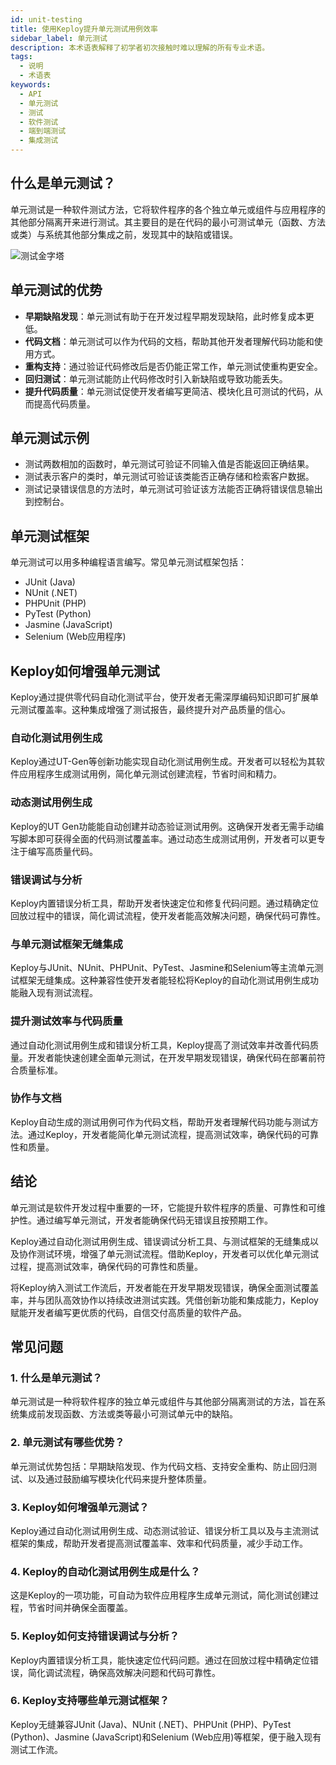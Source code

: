 ```yaml
---
id: unit-testing
title: 使用Keploy提升单元测试用例效率
sidebar_label: 单元测试
description: 本术语表解释了初学者初次接触时难以理解的所有专业术语。
tags:
  - 说明
  - 术语表
keywords:
  - API
  - 单元测试
  - 测试
  - 软件测试
  - 端到端测试
  - 集成测试
---
```


## 什么是单元测试？

单元测试是一种软件测试方法，它将软件程序的各个独立单元或组件与应用程序的其他部分隔离开来进行测试。其主要目的是在代码的最小可测试单元（函数、方法或类）与系统其他部分集成之前，发现其中的缺陷或错误。

![测试金字塔](/img/pyramid-cost.jpg)

## 单元测试的优势

- **早期缺陷发现**：单元测试有助于在开发过程早期发现缺陷，此时修复成本更低。
- **代码文档**：单元测试可以作为代码的文档，帮助其他开发者理解代码功能和使用方式。
- **重构支持**：通过验证代码修改后是否仍能正常工作，单元测试使重构更安全。
- **回归测试**：单元测试能防止代码修改时引入新缺陷或导致功能丢失。
- **提升代码质量**：单元测试促使开发者编写更简洁、模块化且可测试的代码，从而提高代码质量。

## 单元测试示例

- 测试两数相加的函数时，单元测试可验证不同输入值是否能返回正确结果。
- 测试表示客户的类时，单元测试可验证该类能否正确存储和检索客户数据。
- 测试记录错误信息的方法时，单元测试可验证该方法能否正确将错误信息输出到控制台。

## 单元测试框架

单元测试可以用多种编程语言编写。常见单元测试框架包括：

- JUnit (Java)
- NUnit (.NET)
- PHPUnit (PHP)
- PyTest (Python)
- Jasmine (JavaScript)
- Selenium (Web应用程序)

## Keploy如何增强单元测试

Keploy通过提供零代码自动化测试平台，使开发者无需深厚编码知识即可扩展单元测试覆盖率。这种集成增强了测试报告，最终提升对产品质量的信心。

### 自动化测试用例生成

Keploy通过UT-Gen等创新功能实现自动化测试用例生成。开发者可以轻松为其软件应用程序生成测试用例，简化单元测试创建流程，节省时间和精力。

### 动态测试用例生成

Keploy的UT Gen功能能自动创建并动态验证测试用例。这确保开发者无需手动编写脚本即可获得全面的代码测试覆盖率。通过动态生成测试用例，开发者可以更专注于编写高质量代码。

### 错误调试与分析

Keploy内置错误分析工具，帮助开发者快速定位和修复代码问题。通过精确定位回放过程中的错误，简化调试流程，使开发者能高效解决问题，确保代码可靠性。

### 与单元测试框架无缝集成

Keploy与JUnit、NUnit、PHPUnit、PyTest、Jasmine和Selenium等主流单元测试框架无缝集成。这种兼容性使开发者能轻松将Keploy的自动化测试用例生成功能融入现有测试流程。

### 提升测试效率与代码质量

通过自动化测试用例生成和错误分析工具，Keploy提高了测试效率并改善代码质量。开发者能快速创建全面单元测试，在开发早期发现错误，确保代码在部署前符合质量标准。

### 协作与文档

Keploy自动生成的测试用例可作为代码文档，帮助开发者理解代码功能与测试方法。通过Keploy，开发者能简化单元测试流程，提高测试效率，确保代码的可靠性和质量。

## 结论

单元测试是软件开发过程中重要的一环，它能提升软件程序的质量、可靠性和可维护性。通过编写单元测试，开发者能确保代码无错误且按预期工作。

Keploy通过自动化测试用例生成、错误调试分析工具、与测试框架的无缝集成以及协作测试环境，增强了单元测试流程。借助Keploy，开发者可以优化单元测试过程，提高测试效率，确保代码的可靠性和质量。

将Keploy纳入测试工作流后，开发者能在开发早期发现错误，确保全面测试覆盖率，并与团队高效协作以持续改进测试实践。凭借创新功能和集成能力，Keploy赋能开发者编写更优质的代码，自信交付高质量的软件产品。

## 常见问题

### 1. **什么是单元测试？**

单元测试是一种将软件程序的独立单元或组件与其他部分隔离测试的方法，旨在系统集成前发现函数、方法或类等最小可测试单元中的缺陷。

### 2. **单元测试有哪些优势？**

单元测试优势包括：早期缺陷发现、作为代码文档、支持安全重构、防止回归测试、以及通过鼓励编写模块化代码来提升整体质量。

### 3. **Keploy如何增强单元测试？**

Keploy通过自动化测试用例生成、动态测试验证、错误分析工具以及与主流测试框架的集成，帮助开发者提高测试覆盖率、效率和代码质量，减少手动工作。

### 4. **Keploy的自动化测试用例生成是什么？**

这是Keploy的一项功能，可自动为软件应用程序生成单元测试，简化测试创建过程，节省时间并确保全面覆盖。

### 5. **Keploy如何支持错误调试与分析？**

Keploy内置错误分析工具，能快速定位代码问题。通过在回放过程中精确定位错误，简化调试流程，确保高效解决问题和代码可靠性。

### 6. **Keploy支持哪些单元测试框架？**

Keploy无缝兼容JUnit (Java)、NUnit (.NET)、PHPUnit (PHP)、PyTest (Python)、Jasmine (JavaScript)和Selenium (Web应用)等框架，便于融入现有测试工作流。